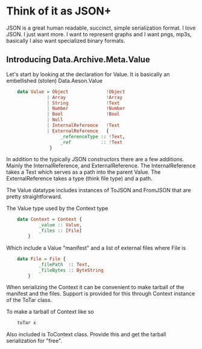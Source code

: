 # Think of it as JSON+

JSON is a great human readable, succinct, simple serialization format. I love JSON. I just want more. I want to represent graphs and I want pngs, mp3s, basically I also want specialized binary formats. 

## Introducing Data.Archive.Meta.Value 

Let's start by looking at the declaration for Value. It is basically an embellished (stolen) Data.Aeson.Value 

```haskell
    data Value = Object              !Object 
               | Array               !Array  
               | String              !Text   
               | Number              !Number 
               | Bool                !Bool   
               | Null                 
               | InternalReference   !Text   
               | ExternalReference   { 
                    _referenceType :: !Text,
                    _ref           :: !Text 
                }
```
                 
In addition to the typically JSON constructors there are a few additions. Mainly the InternalReference, and ExternalReference. The InternalReference takes a Text which serves as a path into the parent Value. The ExternalReference takes a type (think file type) and a path.

The Value datatype includes instances of ToJSON and FromJSON that are pretty straightforward. 

The Value type used by the Context type

```haskell
    data Context = Context {
            _value :: Value,
            _files :: [File]
        }
```    
        
Which include a Value "manifest" and a list of external files where File is

```haskell
    data File = File {
            _filePath  :: Text,
            _fileBytes :: ByteString 
        }
```
        
When serializing the Context it can be convenient to make tarball of the manifest and the files. Support is provided for this through Context instance of the ToTar class. 

To make a tarball of Context like so

```haskell
    toTar x
```

Also included is ToContext class. Provide this and get the tarball serialization for "free".







